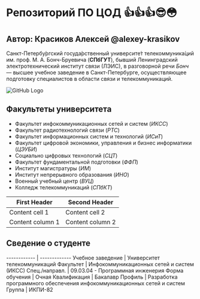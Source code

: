 # Репозиторий ПО ЦОД 👍👍👍😎😳
## Автор: Красиков Алексей @alexey-krasikov
Санкт-Петербу́ргский госуда́рственный университе́т телекоммуника́ций им. проф. М. А. Бонч-Бруевича (**СПбГУТ**), бывший Ленинградский электротехнический институт связи (ЛЭИС), в разговорной речи *Бонч* — высшее учебное заведение в Санкт-Петербурге, осуществляющее подготовку специалистов в области связи и телекоммуникаций.

![GitHub Logo](https://upload.wikimedia.org/wikipedia/commons/thumb/5/51/Корпус_СПбГУТ.jpg/1920px-Корпус_СПбГУТ.jpg)

## Факультеты университета
* Факультет инфокоммуникационных сетей и систем (*ИКСС*)
* Факультет радиотехнологий связи (*РТС*)
* Факультет информационных систем и технологий (*ИСиТ*)
* Факультет цифровой экономики, управления и бизнес информатики (*ЦЭУБИ*)
* Социально цифровых технологий (*СЦТ*)
* Факультет фундаментальной подготовки (*ФФП*)
* Институт магистратуры (*ИМ*)
* Институт непрерывного образования (*ИНО*)
* Военный учебный центр (*ВУЦ*)
* Колледж телекоммуникаций (*СПбКТ*)

First Header | Second Header
------------ | -------------
Content cell 1 | Content cell 2
Content column 1 | Content column 2

## Сведение о студенте 
------------ | -------------
Учебное заведение |	Университет телекоммуникаций
Факультет |	Инфокоммуникационных сетей и систем (ИКСС)
Спец./направл. |	09.03.04 - Программная инженерия
Форма обучения |	Очная
Квалификация |	Бакалавр
Профиль |	Разработка программного обеспечения инфокоммуникационных сетей и систем
Группа |	ИКПИ-82
